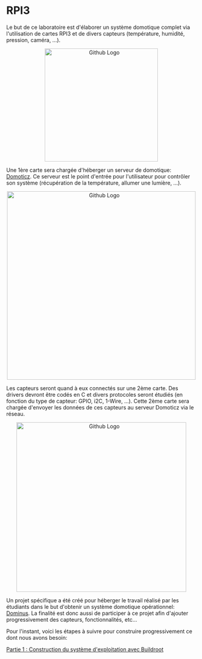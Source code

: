 # RPI3

Le but de ce laboratoire est d'élaborer un système domotique complet via
l'utilisation de cartes RPI3 et de divers capteurs (température, humidité,
pression, caméra, ...).

<p align="center">
  <img src="https://github.com/pblottiere/embsys/blob/rpi3tp/labs/rpi3/imgs/rpi3.png" width="300" title="Github Logo">
</p>

Une 1ère carte sera chargée d'héberger un serveur de domotique:
[Domoticz](https://domoticz.com/). Ce serveur est le point d'entrée pour
l'utilisateur pour contrôler son système (récupération de la température,
allumer une lumière, ...).

<p align="center">
  <img src="https://github.com/pblottiere/embsys/blob/rpi3tp/labs/rpi3/imgs/domoticz_sensors.jpg" width="500" title="Github Logo">
</p>

Les capteurs seront quand à eux connectés sur une 2ème carte. Des drivers
devront être codés en C et divers protocoles seront étudiés (en fonction du
type de capteur: GPIO, i2C, 1-Wire, ...). Cette 2ème carte sera chargée
d'envoyer les données de ces capteurs au serveur Domoticz via le réseau.

<p align="center">
  <img src="https://github.com/pblottiere/embsys/blob/rpi3tp/labs/rpi3/imgs/arch.png" width="450" title="Github Logo">
</p>

Un projet spécifique a été créé pour héberger le travail réalisé par les
étudiants dans le but d'obtenir un système domotique opérationnel:
[Dominus](https://github.com/pblottiere/dominus). La finalité est donc aussi
de participer à ce projet afin d'ajouter progressivement des capteurs,
fonctionnalités, etc...

Pour l'instant, voici les étapes à suivre pour construire progressivement ce
dont nous avons besoin:

[Partie 1 : Construction du système d'exploitation avec Buildroot](buildroot.md)
